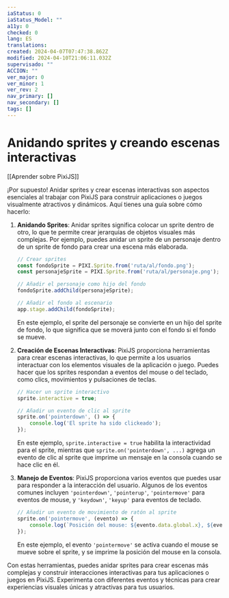 ```yaml
---
iaStatus: 0
iaStatus_Model: ""
a11y: 0
checked: 0
lang: ES
translations: 
created: 2024-04-07T07:47:38.862Z
modified: 2024-04-10T21:06:11.032Z
supervisado: ""
ACCION: ""
ver_major: 0
ver_minor: 1
ver_rev: 2
nav_primary: []
nav_secondary: []
tags: []
---
```

# Anidando sprites y creando escenas interactivas

[[Aprender sobre PixiJS]]

¡Por supuesto! Anidar sprites y crear escenas interactivas son aspectos esenciales al trabajar con PixiJS para construir aplicaciones o juegos visualmente atractivos y dinámicos. Aquí tienes una guía sobre cómo hacerlo:

1. **Anidando Sprites**:
   Anidar sprites significa colocar un sprite dentro de otro, lo que te permite crear jerarquías de objetos visuales más complejas. Por ejemplo, puedes anidar un sprite de un personaje dentro de un sprite de fondo para crear una escena más elaborada.

   ```javascript
   // Crear sprites
   const fondoSprite = PIXI.Sprite.from('ruta/al/fondo.png');
   const personajeSprite = PIXI.Sprite.from('ruta/al/personaje.png');

   // Añadir el personaje como hijo del fondo
   fondoSprite.addChild(personajeSprite);

   // Añadir el fondo al escenario
   app.stage.addChild(fondoSprite);
   ```

   En este ejemplo, el sprite del personaje se convierte en un hijo del sprite de fondo, lo que significa que se moverá junto con el fondo si el fondo se mueve.

2. **Creación de Escenas Interactivas**:
   PixiJS proporciona herramientas para crear escenas interactivas, lo que permite a los usuarios interactuar con los elementos visuales de la aplicación o juego. Puedes hacer que los sprites respondan a eventos del mouse o del teclado, como clics, movimientos y pulsaciones de teclas.

   ```javascript
   // Hacer un sprite interactivo
   sprite.interactive = true;

   // Añadir un evento de clic al sprite
   sprite.on('pointerdown', () => {
       console.log('El sprite ha sido clickeado');
   });
   ```

   En este ejemplo, `sprite.interactive = true` habilita la interactividad para el sprite, mientras que `sprite.on('pointerdown', ...)` agrega un evento de clic al sprite que imprime un mensaje en la consola cuando se hace clic en él.

3. **Manejo de Eventos**:
   PixiJS proporciona varios eventos que puedes usar para responder a la interacción del usuario. Algunos de los eventos comunes incluyen `'pointerdown'`, `'pointerup'`, `'pointermove'` para eventos de mouse, y `'keydown'`, `'keyup'` para eventos de teclado.

   ```javascript
   // Añadir un evento de movimiento de ratón al sprite
   sprite.on('pointermove', (evento) => {
       console.log(`Posición del mouse: ${evento.data.global.x}, ${evento.data.global.y}`);
   });
   ```

   En este ejemplo, el evento `'pointermove'` se activa cuando el mouse se mueve sobre el sprite, y se imprime la posición del mouse en la consola.

Con estas herramientas, puedes anidar sprites para crear escenas más complejas y construir interacciones interactivas para tus aplicaciones o juegos en PixiJS. Experimenta con diferentes eventos y técnicas para crear experiencias visuales únicas y atractivas para tus usuarios.